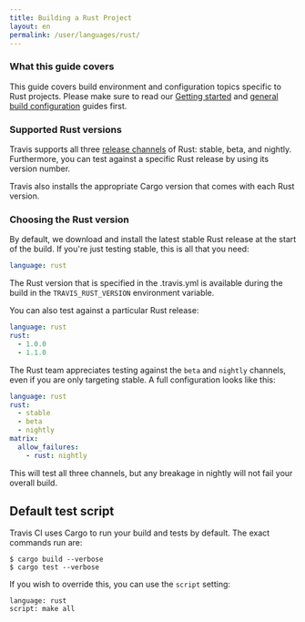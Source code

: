 ```yaml
---
title: Building a Rust Project
layout: en
permalink: /user/languages/rust/
---
```


<div id="toc">
</div>

### What this guide covers

This guide covers build environment and configuration topics specific to Rust
projects. Please make sure to read our [Getting started](/user/getting-started/)
and [general build configuration](/user/customizing-the-build/) guides first.

### Supported Rust versions

Travis supports all three [release channels][channels] of Rust: stable, beta, and nightly.
Furthermore, you can test against a specific Rust release by using its version number.

[channels]: http://doc.rust-lang.org/book/release-channels.html

Travis also installs the appropriate Cargo version that comes with each Rust version.

### Choosing the Rust version

By default, we download and install the latest stable Rust release at the start of the
build. If you're just testing stable, this is all that you need:

```yaml
language: rust
```

The Rust version that is specified in the .travis.yml is available during the
build in the `TRAVIS_RUST_VERSION` environment variable.

You can also test against a particular Rust release:

```yaml
language: rust
rust:
  - 1.0.0
  - 1.1.0
```

The Rust team appreciates testing against the `beta` and `nightly` channels, even if you
are only targeting stable. A full configuration looks like this:

```yaml
language: rust
rust:
  - stable
  - beta
  - nightly
matrix:
  allow_failures:
    - rust: nightly
```

This will test all three channels, but any breakage in nightly will not fail your overall build.

## Default test script

Travis CI uses Cargo to run your build and tests by default. The exact commands
run are:

```
$ cargo build --verbose
$ cargo test --verbose
```

If you wish to override this, you can use the `script` setting:

```
language: rust
script: make all
```
